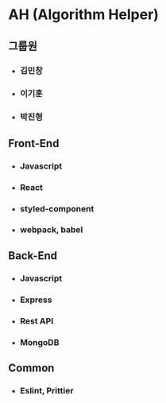 # AH (Algorithm Helper)

## 그룹원

- ### 김민창 

- ### 이기훈

- ### 박진형

## Front-End

- ### Javascript

- ### React

- ### styled-component

- ### webpack, babel

## Back-End

- ### Javascript

- ### Express

- ### Rest API

- ### MongoDB

## Common

- ### Eslint, Prittier
